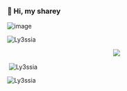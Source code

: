 ### 👋 Hi, my sharey

![image](https://user-images.githubusercontent.com/93944142/196035315-bc0cb14d-b506-49e9-a842-6bcc46f79e7c.png)


<p align="left"> <img src="https://komarev.com/ghpvc/?username=Ly3ssia&label=Profile%20views&color=0e75b6&style=flat" alt="Ly3ssia" /> </p>



<div align="center">
<a href="https://discord.gg/acapulco" title="Discord Profile"><img src="https://lanyard-profile-readme.vercel.app/api/1018213224262414337/?theme=light&bg=809ecf&animated=true&hideDiscrim=true&borderRadius=30px"></a>
</div>


<p>&nbsp;<img align="center" src="https://github-readme-stats.vercel.app/api?username=Ly3ssia&show_icons=true&theme=dracula&locale=en" alt="Ly3ssia"/></p>

<p><img align="center" src="https://github-readme-streak-stats.herokuapp.com/?user=ly3ssia&theme=dracula" alt="Ly3ssia" /></p>
